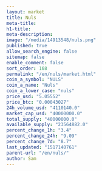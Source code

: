 ```yaml
---
layout: market
title: Nuls
meta-title: 
h1-title: 
meta-description: 
image: "/media/14913548/nuls.png"
published: true
allow_search_engine: false
sitemap: false
enable_comment: false
sort_order: 168
permalink: "/en/nuls/market.html"
coin_a_symbol: "NULS"
coin_a_name: "Nuls"
coin_a_lower_case: "nuls"
price_usd: "5.05552"
price_btc: "0.00043027"
24h_volume_usd: "4110140.0"
market_cap_usd: "40000000.0"
total_supply: "40000000.0"
available_supply: "23564882.0"
percent_change_1h: "3.4"
percent_change_24h: "9.09"
percent_change_7d: "8.7"
last_updated: "1517140761"
parent-url: "/en/nuls/"
author: Sam
---
```


